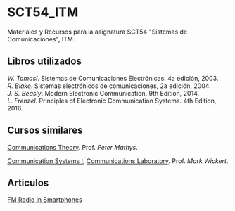 # SCT54_ITM
Materiales y Recursos para la asignatura SCT54 "Sistemas de Comunicaciones", ITM.

## Libros utilizados
*W. Tomasí*. Sistemas de Comunicaciones Electrónicas. 4a edición, 2003.<br>
*R. Blake*. Sistemas electrónicos de comunicaciones, 2a edición, 2004. <br>
*J. S. Beasly*. Modern Electronic Communication. 9th Edition, 2014. <br>
*L. Frenzel*. Principles of Electronic Communication Systems. 4th Edition, 2016.


## Cursos similares

[Communications Theory](http://ecee.colorado.edu/~mathys/ecen4242/descr.html). 
Prof. *Peter Mathys*. <br>

[Communication Systems I](http://www.eas.uccs.edu/~mwickert/ece5625/), [Communications Laboratory](http://www.eas.uccs.edu/~mwickert/ece4670/). 
Prof. *Mark Wickert*.

## Articulos

[FM Radio in Smartphones](https://nabpilot.org/wp-content/uploads/2016/06/2015-BEC-Paper-FM-Radio-in-Smartphones-FINALr4.pdf)
